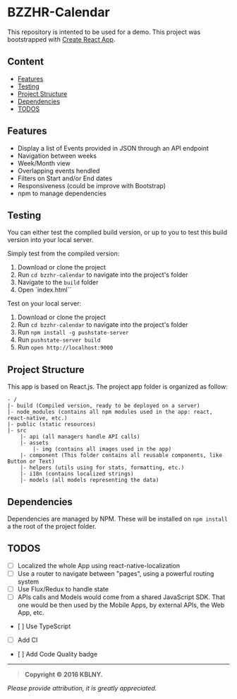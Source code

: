# BZZHR-Calendar
This repository is intented to be used for a demo. 
This project was bootstrapped with [Create React App](https://github.com/facebookincubator/create-react-app).

## Content
- [Features](#features)
- [Testing](#testing)
- [Project Structure](#project-structure)
- [Dependencies](#dependencies)
- [TODOS](#todos)

## Features
- Display a list of Events provided in JSON through an API endpoint
- Navigation between weeks
- Week/Month view
- Overlapping events hendled
- Filters on Start and/or End dates
- Responsiveness (could be improve with Bootstrap)
- npm to manage dependencies

## Testing
You can either test the complied build version, or up to you to test this build version into your local server.

Simply test from the compiled version:
1. Download or clone the project
2. Run `cd bzzhr-calendar` to navigate into the project's folder
3. Navigate to the `build` folder 
4. Open `index.html``
 
Test on your local server:
1. Download or clone the project
2. Run `cd bzzhr-calendar` to navigate into the project's folder
3. Run `npm install -g pushstate-server`
4. Run `pushstate-server build`
5. Run `open http://localhost:9000`

## Project Structure
This app is based on React.js. The project app folder is organized as follow:
```
- /
|- build (Compiled version, ready to be deployed on a server)
|- node_modules (contains all npm modules used in the app: react, react-native, etc.)
|- public (static resources)
|- src 
    |- api (all managers handle API calls)
    |- assets
        |- img (contains all images used in the app)
    |- component (This folder contains all reusable components, like Button or Text)
    |- helpers (utils using for stats, formatting, etc.)
    |- i18n (contains localized strings)
    |- models (all models representing the data)
```

## Dependencies
Dependencies are managed by NPM. These will be installed on `npm install` a the root of the project folder.

## TODOS
- [ ] Localized the whole App using react-native-localization
- [ ] Use a router to navigate between "pages", using a powerful routing system
- [ ] Use Flux/Redux to handle state
- [ ] APIs calls and Models would come from a shared JavaScript SDK. That one would be then used by the Mobile Apps, by external APIs, the Web App, etc. 
- [ ] Use TypeScript
- [ ] Add CI
- [ ] Add Code Quality badge

---

>**Copyright &copy; 2016 KBLNY.**

*Please provide attribution, it is greatly appreciated.*
